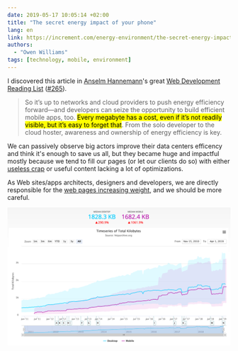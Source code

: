 ```yaml
---
date: 2019-05-17 10:05:14 +02:00
title: "The secret energy impact of your phone"
lang: en
link: https://increment.com/energy-environment/the-secret-energy-impact-of-your-phone/
authors:
  - "Owen Williams"
tags: [technology, mobile, environment]
---
```


I discovered this article in [Anselm Hannemann](https://helloanselm.com/)'s great [Web Development Reading List](https://wdrl.info/) ([#265](https://wdrl.info/archive/265)).

> So it’s up to networks and cloud providers to push energy efficiency forward—and developers can seize the opportunity to build efficient mobile apps, too. <mark>Every megabyte has a cost, even if it’s not readily visible, but it’s easy to forget that</mark>. From the solo developer to the cloud hoster, awareness and ownership of energy efficiency is key.

We can passively observe big actors improve their data centers efficency and think it's enough to save us all, but they became huge and impactful mostly because we tend to fill our pages (or let our clients do so) with either [useless crap](https://nicolas-hoizey.com/links/2019/03/death-to-bullshit.html) or useful content lacking a lot of optimizations.

As Web sites/apps architects, designers and developers, we are directly responsible for the [web pages increasing weight](https://httparchive.org/reports/state-of-the-web?start=earliest&end=latest&view=list#bytesTotal), and we should be more careful.

![](web-page-weight-chronology.png "The median Web page weight on mobile has increased **1 000 %** over 8 years!")
